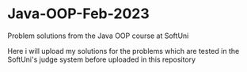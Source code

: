 # Java-OOP-Feb-2023
Problem solutions from the Java OOP course at SoftUni

Here i will upload my solutions for the problems which are tested in the SoftUni's judge system before uploaded in this repository
